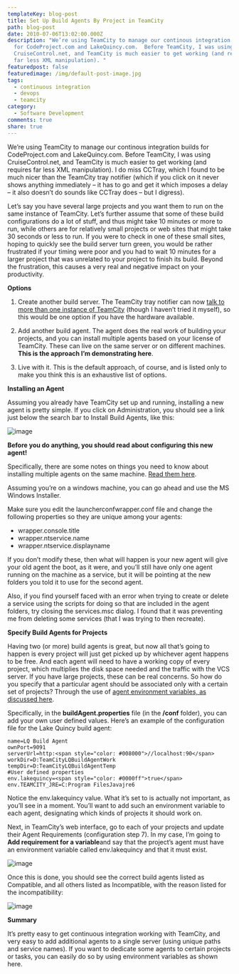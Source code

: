 ```yaml
---
templateKey: blog-post
title: Set Up Build Agents By Project in TeamCity
path: blog-post
date: 2010-07-06T13:02:00.000Z
description: "We’re using TeamCity to manage our continous integration builds
  for CodeProject.com and LakeQuincy.com.  Before TeamCity, I was using
  CruiseControl.net, and TeamCity is much easier to get working (and requires
  far less XML manipulation). "
featuredpost: false
featuredimage: /img/default-post-image.jpg
tags:
  - continuous integration
  - devops
  - teamcity
category:
  - Software Development
comments: true
share: true
---
```

We’re using TeamCity to manage our continous integration builds for CodeProject.com and LakeQuincy.com. Before TeamCity, I was using CruiseControl.net, and TeamCity is much easier to get working (and requires far less XML manipulation). I do miss CCTray, which I found to be much nicer than the TeamCity tray notifier (which if you click on it never shows anything immediately – it has to go and get it which imposes a delay – it also doesn’t do sounds like CCTray does – but I digress).

Let’s say you have several large projects and you want them to run on the same instance of TeamCity. Let’s further assume that some of these build configurations do a lot of stuff, and thus might take 10 minutes or more to run, while others are for relatively small projects or web sites that might take 30 seconds or less to run. If you were to check in one of these small sites, hoping to quickly see the build server turn green, you would be rather frustrated if your timing were poor and you had to wait 10 minutes for a larger project that was unrelated to your project to finish its build. Beyond the frustration, this causes a very real and negative impact on your productivity.

**Options**

1) Create another build server. The TeamCity tray notifier can now [talk to more than one instance of TeamCity](http://confluence.jetbrains.net/display/TCD5/How+To...#HowTo...-InstallMultipleAgentsontheSameMachine) (though I haven’t tried it myself), so this would be one option if you have the hardware available.

2) Add another build agent. The agent does the real work of building your projects, and you can install multiple agents based on your license of TeamCity. These can live on the same server or on different machines. **This is the approach I’m demonstrating here**.

3) Live with it. This is the default approach, of course, and is listed only to make you think this is an exhaustive list of options.

**Installing an Agent**

Assuming you already have TeamCity set up and running, installing a new agent is pretty simple. If you click on Administration, you should see a link just below the search bar to Install Build Agents, like this:

![image](<> "image")

**Before you do anything, you should read about configuring this new agent!**

Specifically, there are some notes on things you need to know about installing multiple agents on the same machine. [Read them here](http://confluence.jetbrains.net/display/TCD5/How+To...#HowTo...-InstallMultipleAgentsontheSameMachine).

Assuming you’re on a windows machine, you can go ahead and use the MS Windows Installer.

Make sure you edit the launcherconfwrapper.conf file and change the following properties so they are unique among your agents:

* wrapper.console.title
* wrapper.ntservice.name
* wrapper.ntservice.displayname

If you don’t modify these, then what will happen is your new agent will give your old agent the boot, as it were, and you’ll still have only one agent running on the machine as a service, but it will be pointing at the new folders you told it to use for the second agent.

Also, if you find yourself faced with an error when trying to create or delete a service using the scripts for doing so that are included in the agent folders, try closing the services.msc dialog. I found that it was preventing me from deleting some services (that I was trying to then recreate).

**Specify Build Agents for Projects**

Having two (or more) build agents is great, but now all that’s going to happen is every project will just get picked up by whichever agent happens to be free. And each agent will need to have a working copy of every project, which multiplies the disk space needed and the traffic with the VCS server. If you have large projects, these can be real concerns. So how do you specify that a particular agent should be associated only with a certain set of projects? Through the use of [agent environment variables, as discussed here](http://www.thinkplexx.com/learn/howto/build-chain/ci/set-environment-and-properties-for-teamcity-build-agent-reconnect-use-them-in-projects).

Specifically, in the **buildAgent.properties** file (in the **/conf** folder), you can add your own user defined values. Here’s an example of the configuration file for the Lake Quincy build agent:

```
name=LQ Build Agent
ownPort=9091
serverUrl=http:<span style="color: #008000">//localhost:90</span>
workDir=D:TeamCityLQBuildAgentWork
tempDir=D:TeamCityLQBuildAgentTemp
#User defined properties
env.lakequincy=<span style="color: #0000ff">true</span>
env.TEAMCITY_JRE=C:Program FilesJavajre6
```

Notice the env.lakequincy value. What it’s set to is actually not important, as you’ll see in a moment. You’ll want to add such an environment variable to each agent, designating which kinds of projects it should work on.

Next, in TeamCity’s web interface, go to each of your projects and update their Agent Requirements (configuration step 7). In my case, I’m going to **Add requirement for a variable**and say that the project’s agent must have an environment variable called env.lakequincy and that it must exist.

![image](<> "image")

Once this is done, you should see the correct build agents listed as Compatible, and all others listed as Incompatible, with the reason listed for the incompatibility:

![image](<> "image")

**Summary**

It’s pretty easy to get continuous integration working with TeamCity, and very easy to add additional agents to a single server (using unique paths and service names). If you want to dedicate some agents to certain projects or tasks, you can easily do so by using environment variables as shown here.